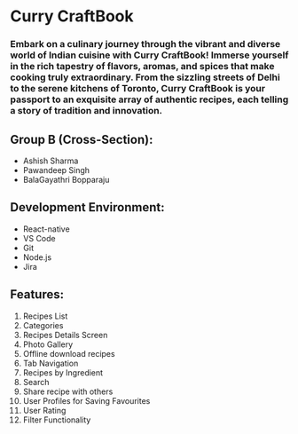 # **Curry CraftBook**

### Embark on a culinary journey through the vibrant and diverse world of Indian cuisine with Curry CraftBook! Immerse yourself in the rich tapestry of flavors, aromas, and spices that make cooking truly extraordinary. From the sizzling streets of Delhi to the serene kitchens of Toronto, Curry CraftBook is your passport to an exquisite array of authentic recipes, each telling a story of tradition and innovation.

## Group B (Cross-Section):
- Ashish Sharma
- Pawandeep Singh
- BalaGayathri Bopparaju

## Development Environment:
- React-native
- VS Code
- Git
- Node.js
- Jira

## Features:
1) Recipes List
2) Categories
3) Recipes Details Screen
4) Photo Gallery
5) Offline download recipes
6) Tab Navigation
7) Recipes by Ingredient
8) Search
9) Share recipe with others
10) User Profiles for Saving Favourites
11) User Rating
12) Filter Functionality
